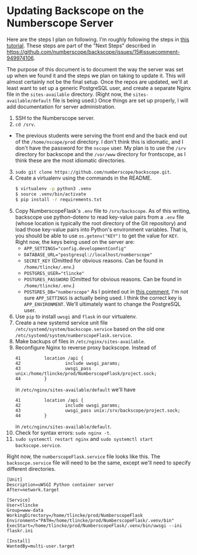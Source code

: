 # Updating Backscope on the Numberscope Server

Here are the steps I plan on following. I'm roughly following the steps in
[this tutorial](https://www.digitalocean.com/community/tutorials/how-to-serve-flask-applications-with-uswgi-and-nginx-on-ubuntu-18-04).
These steps are part of the "Next Steps" described in
https://github.com/numberscope/backscope/issues/15#issuecomment-949974106.

The purpose of this document is to document the way the server was set up when
we found it and the steps we plan on taking to update it. This will almost
certainly not be the final setup. Once the repos are updated, we'll at least 
want to set up a generic PostgreSQL user, and create a separate
Nginx file in the `sites-available` directory. (Right now, the
`sites-available/default` file is being used.) Once things are set up properly,
I will add documentation for server administration. 

1. SSH to the Numberscope server.
2. `cd /srv`.
  * The previous students were serving the front end and the back end out of
    the `/home/nscope/prod` directory. I don't think this is idiomatic, and I
    don't have the password for the `nscope` user. My plan is to use the
    `/srv` directory for backscope and the `/var/www` directory for
    frontscope, as I think these are the most idiomatic directories.
3. `sudo git clone https://github.com/numberscope/backscope.git`.
4. Create a virtualenv using the commands in the README.
   ```sh
   $ virtualenv -p python3 .venv
   $ source .venv/bin/activate
   $ pip install -r requirements.txt
   ``` 
5. Copy NumberscopeFlask's `.env` file to `/srv/backscope`. As of this writing,
   backscope use python-dotenv to read key-value pairs from a `.env` file
   (whose location is typically the root directory of the Git repository) and
   load those key-value pairs into Python's environment variables. That is,
   you should be able to use `os.getenv("KEY")` to get the value for `KEY`.
   Right now, the keys being used on the server are:
     * `APP_SETTINGS="config.developmentConfig"`
     * `DATABASE_URL="postgresql://localhost/numberscope"`
     * `SECRET_KEY` (Omitted for obvious reasons. Can be found in
       `/home/tlincke/.env`.)
     * `POSTGRES_USER="tlincke"`
     * `POSTGRES_PASSWORD` (Omitted for obvious reasons. Can be found in
       `/home/tlincke/.env`.)
     * `POSTGRES_DB="numberscope"`
   As I pointed out in [this comment](https://github.com/numberscope/backscope/pull/20#discussion_r739409318),
   I'm not sure `APP_SETTINGS` is actually being used. I think the correct key
   is `APP_ENVIRONMENT`. We'll ultimately want to change the PostgreSQL user.
6. Use `pip` to install `uwsgi` and `flask` in our virtualenv.
7. Create a new systemd service unit file
   `/etc/systemd/system/backscope.service` based on the old one
   `/etc/systemd/system/numberscopeFlask.service`.
8. Make backups of files in `/etc/nginx/sites-available`.
9. Reconfigure Nginx to reverse proxy backscope. Instead of
   ```
   41         location /api {
   42                 include uwsgi_params;
   43                 uwsgi_pass unix:/home/tlincke/prod/NumberscopeFlask/project.sock;
   44         }
   ```
   in `/etc/nginx/sites-available/default` we'll have
   ```
   41         location /api {
   42                 include uwsgi_params;
   43                 uwsgi_pass unix:/srv/backscope/project.sock;
   44         }
   ```
   in `/etc/nginx/sites-available/default`.
10. Check for syntax errors: `sudo nginx -t`.
11. `sudo systemctl restart nginx` and
    `sudo systemctl start backscope.service`.

Right now, the `numberscopeFlask.service` file looks like this. The
`backsocpe.service` file will need to be the same, except we'll need
to specify different directories.

```
[Unit]                                                                          
Description=uWSGI Python container server                                       
After=network.target                                                            
                                                                                
[Service]                                                                       
User=tlincke                                                                    
Group=www-data                                                                  
WorkingDirectory=/home/tlincke/prod/NumberscopeFlask                            
Environment="PATH=/home/tlincke/prod/NumberscopeFlask/.venv/bin"                
ExecStart=/home/tlincke/prod/NumberscopeFlask/.venv/bin/uwsgi --ini flaskr.ini  
                                                                                
[Install]                                                                       
WantedBy=multi-user.target  
```